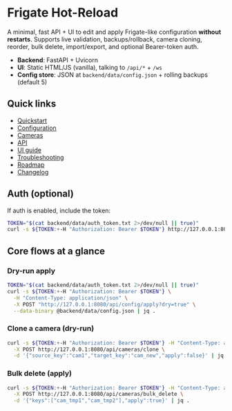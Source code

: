 # Frigate Hot-Reload

A minimal, fast API + UI to edit and apply Frigate-like configuration **without restarts**.
Supports live validation, backups/rollback, camera cloning, reorder, bulk delete, import/export,
and optional Bearer-token auth.

- **Backend**: FastAPI + Uvicorn
- **UI**: Static HTML/JS (vanilla), talking to `/api/*` + `/ws`
- **Config store**: JSON at `backend/data/config.json` + rolling backups (default 5)

## Quick links
- [Quickstart](quickstart.md)
- [Configuration](configuration.md)
- [Cameras](cameras.md)
- [API](api.md)
- [UI guide](ui.md)
- [Troubleshooting](troubleshooting.md)
- [Roadmap](roadmap.md)
- [Changelog](changelog.md)

## Auth (optional)
If auth is enabled, include the token:
```bash
TOKEN="$(cat backend/data/auth_token.txt 2>/dev/null || true)"
curl -s ${TOKEN:+-H "Authorization: Bearer $TOKEN"} http://127.0.0.1:8080/api/ping | jq .
```

## Core flows at a glance
### Dry-run apply
```bash
TOKEN="$(cat backend/data/auth_token.txt 2>/dev/null || true)"
curl -s ${TOKEN:+-H "Authorization: Bearer $TOKEN"} \
  -H "Content-Type: application/json" \
  -X POST "http://127.0.0.1:8080/api/config/apply?dry=true" \
  --data-binary @backend/data/config.json | jq .
```

### Clone a camera (dry-run)
```bash
curl -s ${TOKEN:+-H "Authorization: Bearer $TOKEN"} -H "Content-Type: application/json" \
  -X POST http://127.0.0.1:8080/api/cameras/clone \
  -d '{"source_key":"cam1","target_key":"cam_new","apply":false}' | jq .
```

### Bulk delete (apply)
```bash
curl -s ${TOKEN:+-H "Authorization: Bearer $TOKEN"} -H "Content-Type: application/json" \
  -X POST http://127.0.0.1:8080/api/cameras/bulk_delete \
  -d '{"keys":["cam_tmp1","cam_tmp2"],"apply":true}' | jq .
```
